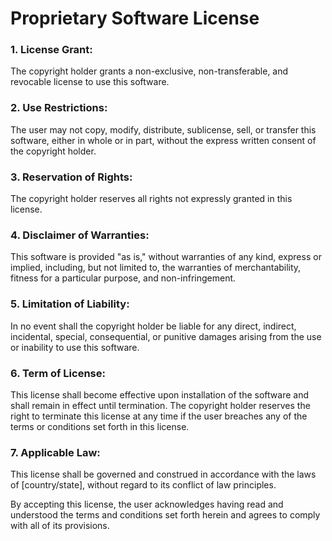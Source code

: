 # Proprietary Software License

### 1. License Grant: 

The copyright holder grants a non-exclusive, non-transferable, and revocable license to use this software.

### 2. Use Restrictions:

The user may not copy, modify, distribute, sublicense, sell, or transfer this software, either in whole or in part, without the express written consent of the copyright holder.

### 3. Reservation of Rights:

The copyright holder reserves all rights not expressly granted in this license.

### 4. Disclaimer of Warranties:

This software is provided "as is," without warranties of any kind, express or implied, including, but not limited to, the warranties of merchantability, fitness for a particular purpose, and non-infringement.

### 5. Limitation of Liability:

In no event shall the copyright holder be liable for any direct, indirect, incidental, special, consequential, or punitive damages arising from the use or inability to use this software.

### 6. Term of License:

This license shall become effective upon installation of the software and shall remain in effect until termination. The copyright holder reserves the right to terminate this license at any time if the user breaches any of the terms or conditions set forth in this license.

### 7. Applicable Law:

This license shall be governed and construed in accordance with the laws of [country/state], without regard to its conflict of law principles.

By accepting this license, the user acknowledges having read and understood the terms and conditions set forth herein and agrees to comply with all of its provisions.
